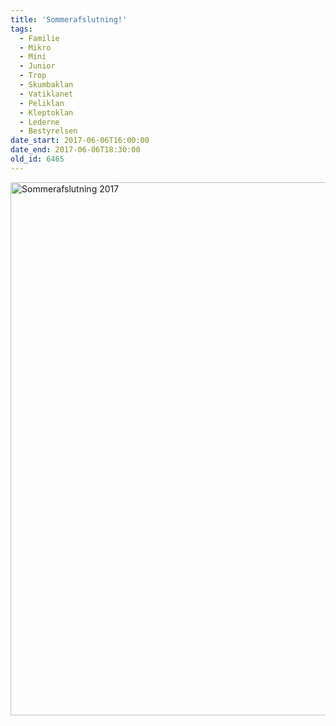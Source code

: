 ```yaml
---
title: 'Sommerafslutning!'
tags:
  - Familie
  - Mikro
  - Mini
  - Junior
  - Trop
  - Skumbaklan
  - Vatiklanet
  - Peliklan
  - Kleptoklan
  - Lederne
  - Bestyrelsen
date_start: 2017-06-06T16:00:00
date_end: 2017-06-06T18:30:00
old_id: 6465
---
```

<img src="http://i.imgur.com/4CQOSPW.png" title="Sommerafslutning 2017" style="max-width: 100%;" width="853" />